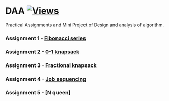 # DAA [![Views](https://hits.seeyoufarm.com/api/count/incr/badge.svg?url=https%3A%2F%2Fgithub.com%2Fprashantjagtap2909%2FDAA&count_bg=%2379C83D&title_bg=%23555555&icon=&icon_color=%23E7E7E7&title=Views&edge_flat=false)](https://hits.seeyoufarm.com)

Practical Assignments and Mini Project of Design and analysis of algorithm.



### Assignment 1 - [Fibonacci series](https://github.com/prashantjagtap2909/DAA/blob/main/Assignments/Fibanacci%20number.cpp)
### Assignment 2 - [0-1 knapsack](https://github.com/prashantjagtap2909/DAA/blob/main/Assignments/0-1%20knapsack.cpp)
### Assignment 3 - [Fractional knapsack](https://github.com/prashantjagtap2909/DAA/blob/main/Assignments/Fractional%20knapsack.cpp)
### Assignment 4 - [Job sequencing](https://github.com/prashantjagtap2909/DAA/blob/main/Assignments/Job%20sequencing.cpp)
### Assignment 5 - [N queen]

